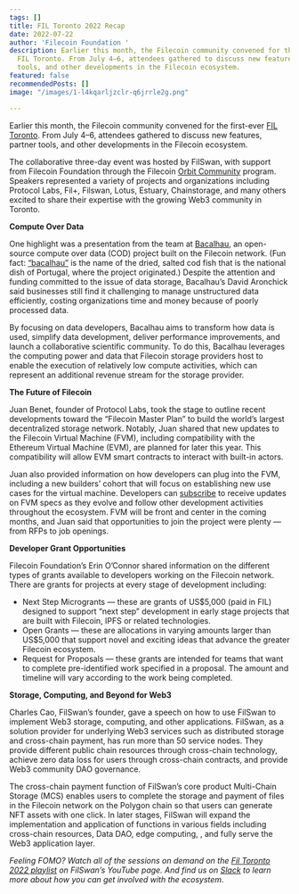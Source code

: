 ```yaml
---
tags: []
title: FIL Toronto 2022 Recap
date: 2022-07-22
author: 'Filecoin Foundation '
description: Earlier this month, the Filecoin community convened for the first-ever
  FIL Toronto. From July 4–6, attendees gathered to discuss new features, partner
  tools, and other developments in the Filecoin ecosystem.
featured: false
recommendedPosts: []
image: "/images/1-l4kqarljzclr-q6jrrle2g.png"

---
```

Earlier this month, the Filecoin community convened for the first-ever [FIL Toronto](https://fil-toronto.com/). From July 4–6, attendees gathered to discuss new features, partner tools, and other developments in the Filecoin ecosystem.

The collaborative three-day event was hosted by FilSwan, with support from Filecoin Foundation through the Filecoin [Orbit Community](https://orbitcommunity.filecoin.io/) program. Speakers represented a variety of projects and organizations including Protocol Labs, Fil+, Filswan, Lotus, Estuary, Chainstorage, and many others excited to share their expertise with the growing Web3 community in Toronto.

**Compute Over Data**

One highlight was a presentation from the team at [Bacalhau](https://github.com/filecoin-project/bacalhau/blob/main/DESIGN.md), an open-source compute over data (COD) project built on the Filecoin network. (Fun fact: [“bacalhau”](https://wetravelportugal.com/bacalhau-portuguese-cod/) is the name of the dried, salted cod fish that is the national dish of Portugal, where the project originated.) Despite the attention and funding committed to the issue of data storage, Bacalhau’s David Aronchick said businesses still find it challenging to manage unstructured data efficiently, costing organizations time and money because of poorly processed data.

By focusing on data developers, Bacalhau aims to transform how data is used, simplify data development, deliver performance improvements, and launch a collaborative scientific community. To do this, Bacalhau leverages the computing power and data that Filecoin storage providers host to enable the execution of relatively low compute activities, which can represent an additional revenue stream for the storage provider.

**The Future of Filecoin**

Juan Benet, founder of Protocol Labs, took the stage to outline recent developments toward the “Filecoin Master Plan” to build the world’s largest decentralized storage network. Notably, Juan shared that new updates to the Filecoin Virtual Machine (FVM), including compatibility with the Ethereum Virtual Machine (EVM), are planned for later this year. This compatibility will allow EVM smart contracts to interact with built-in actors.

Juan also provided information on how developers can plug into the FVM, including a new builders’ cohort that will focus on establishing new use cases for the virtual machine. Developers can [subscribe](https://github.com/filecoin-project/fvm-specs) to receive updates on FVM specs as they evolve and follow other development activities throughout the ecosystem. FVM will be front and center in the coming months, and Juan said that opportunities to join the project were plenty — from RFPs to job openings.

**Developer Grant Opportunities**

Filecoin Foundation’s Erin O’Connor shared information on the different types of grants available to developers working on the Filecoin network. There are grants for projects at every stage of development including:

* Next Step Microgrants — these are grants of US$5,000 (paid in FIL) designed to support “next step” development in early stage projects that are built with Filecoin, IPFS or related technologies.
* Open Grants — these are allocations in varying amounts larger than US$5,000 that support novel and exciting ideas that advance the greater Filecoin ecosystem.
* Request for Proposals — these grants are intended for teams that want to complete pre-identified work specified in a proposal. The amount and timeline will vary according to the work being completed.

**Storage, Computing, and Beyond for Web3**

Charles Cao, FilSwan’s founder, gave a speech on how to use FilSwan to implement Web3 storage, computing, and other applications. FilSwan, as a solution provider for underlying Web3 services such as distributed storage and cross-chain payment, has run more than 50 service nodes. They provide different public chain resources through cross-chain technology, achieve zero data loss for users through cross-chain contracts, and provide Web3 community DAO governance.

The cross-chain payment function of FilSwan’s core product Multi-Chain Storage (MCS) enables users to complete the storage and payment of files in the Filecoin network on the Polygon chain so that users can generate NFT assets with one click. In later stages, FilSwan will expand the implementation and application of functions in various fields including cross-chain resources, Data DAO, edge computing, , and fully serve the Web3 application layer.

_Feeling FOMO? Watch all of the sessions on demand on the_ [_Fil Toronto 2022 playlist_](https://www.youtube.com/playlist?list=PLIaBaBnqVttsEKgeLV7MO3UTklqpt3Mmz) _on FilSwan’s YouTube page. And find us on_ [_Slack_](https://filecoin.io/slack) _to learn more about how you can get involved with the ecosystem._